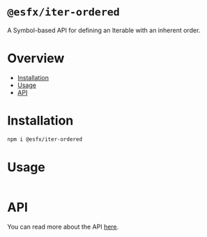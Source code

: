 # `@esfx/iter-ordered`

A Symbol-based API for defining an Iterable with an inherent order.

# Overview

* [Installation](#installation)
* [Usage](#usage)
* [API](#api)

# Installation

```sh
npm i @esfx/iter-ordered
```

# Usage

```ts
```

# API

You can read more about the API [here](https://esfx.github.io/esfx/modules/iter_ordered.html).

